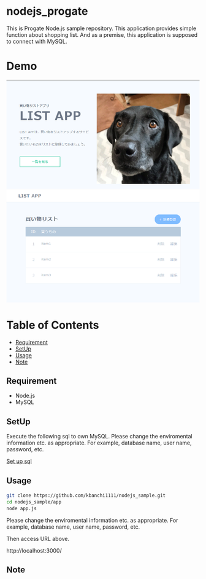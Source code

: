 # nodejs_progate

This is Progate Node.js sample repository.
This application provides simple function about shopping list.
And as a premise, this application is supposed to connect with MySQL.

# Demo

![](./demo/top.png)
![](./demo/index.png)

# Table of Contents

* [Requirement](#requirement)
* [SetUp](#setUp)
* [Usage](#usage)
* [Note](#note)

## Requirement

* Node.js
* MySQL

## SetUp

Execute the following sql to own MySQL.
Please change the enviromental information etc. as appropriate.
For example, database name, user name, password, etc.

[Set up sql](./setup/db/setup.sql)

## Usage

```bash
git clone https://github.com/kbanchi1111/nodejs_sample.git
cd nodejs_sample/app
node app.js
```

Please change the enviromental information etc. as appropriate.
For example, database name, user name, password, etc.

Then access URL above.

http://localhost:3000/

## Note